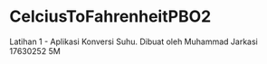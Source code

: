 # CelciusToFahrenheitPBO2
Latihan 1 - Aplikasi Konversi Suhu. Dibuat oleh Muhammad Jarkasi 17630252 5M
